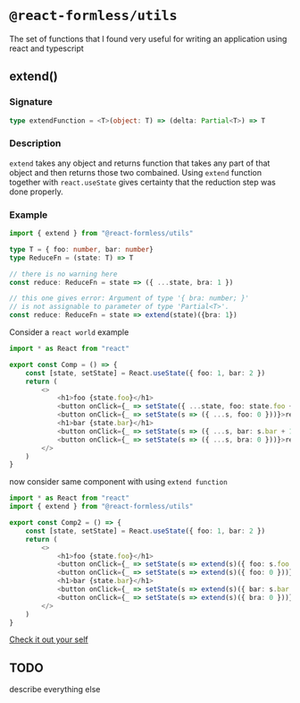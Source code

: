 # `@react-formless/utils`
The set of functions that I found very useful for writing an application using react and typescript

## extend()

### Signature

```typescript
type extendFunction = <T>(object: T) => (delta: Partial<T>) => T
```

### Description

`extend` takes any object and returns function that takes any part of that object and then returns those two combained.
Using `extend` function together with `react.useState` gives certainty that the reduction step was done properly.


### Example

```typescript
import { extend } from "@react-formless/utils"

type T = { foo: number, bar: number}
type ReduceFn = (state: T) => T

// there is no warning here
const reduce: ReduceFn = state => ({ ...state, bra: 1 })

// this one gives error: Argument of type '{ bra: number; }' 
// is not assignable to parameter of type 'Partial<T>'.
const reduce: ReduceFn = state => extend(state)({bra: 1})
```

Consider a `react world` example

```typescript
import * as React from "react"

export const Comp = () => {
    const [state, setState] = React.useState({ foo: 1, bar: 2 })
    return (
        <>
            <h1>foo {state.foo}</h1>
            <button onClick={_ => setState({ ...state, foo: state.foo + 1 })}>+</button>
            <button onClick={_ => setState(s => ({ ...s, foo: 0 }))}>reset</button>
            <h1>bar {state.bar}</h1>
            <button onClick={_ => setState(s => ({ ...s, bar: s.bar + 1 }))}>+</button>
            <button onClick={_ => setState(s => ({ ...s, bra: 0 }))}>reset</button>
        </>
    )
}
```

now consider same component with using `extend function`

```typescript
import * as React from "react"
import { extend } from "@react-formless/utils"

export const Comp2 = () => {
    const [state, setState] = React.useState({ foo: 1, bar: 2 })
    return (
        <>
            <h1>foo {state.foo}</h1>
            <button onClick={_ => setState(s => extend(s)({ foo: s.foo + 1 }))}>+</button>
            <button onClick={_ => setState(s => extend(s)({ foo: 0 }))}>reset</button>
            <h1>bar {state.bar}</h1>
            <button onClick={_ => setState(s => extend(s)({ bar: s.bar + 1 }))}>+</button>
            <button onClick={_ => setState(s => extend(s)({ bra: 0 }))}>reset</button>
        </>
    )
}
```

[Check it out your self](https://stackblitz.com/edit/react-ts-n3sg2e?embed=1&file=index.tsx&hideExplorer=1)

## TODO

describe everything else
